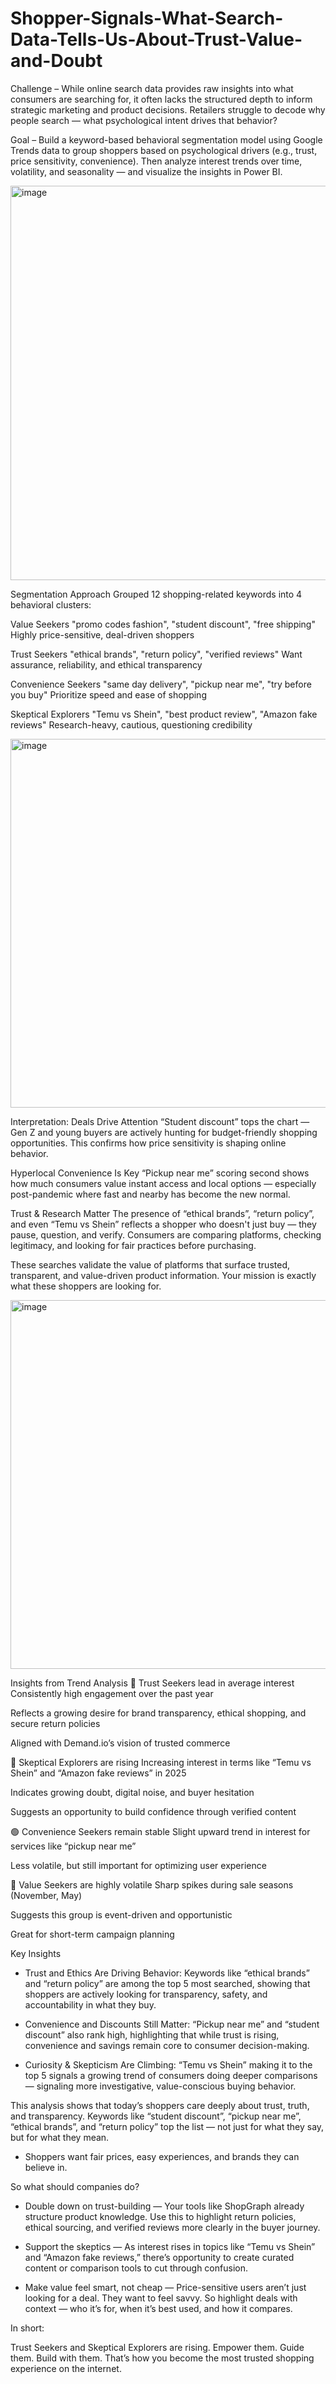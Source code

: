 # Shopper-Signals-What-Search-Data-Tells-Us-About-Trust-Value-and-Doubt

Challenge –
While online search data provides raw insights into what consumers are searching for, it often lacks the structured depth to inform strategic marketing and product decisions. Retailers struggle to decode why people search — what psychological intent drives that behavior?

Goal –
Build a keyword-based behavioral segmentation model using Google Trends data to group shoppers based on psychological drivers (e.g., trust, price sensitivity, convenience). Then analyze interest trends over time, volatility, and seasonality — and visualize the insights in Power BI.

<img width="1117" height="631" alt="image" src="https://github.com/user-attachments/assets/f0ee31cf-62b6-4578-a515-b869b9a0e33b" />




Segmentation Approach
Grouped 12 shopping-related keywords into 4 behavioral clusters:

Value Seekers
"promo codes fashion", "student discount", "free shipping"
Highly price-sensitive, deal-driven shoppers

Trust Seekers
"ethical brands", "return policy", "verified reviews"
Want assurance, reliability, and ethical transparency

Convenience Seekers
"same day delivery", "pickup near me", "try before you buy"
Prioritize speed and ease of shopping

Skeptical Explorers
"Temu vs Shein", "best product review", "Amazon fake reviews"
Research-heavy, cautious, questioning credibility



<img width="989" height="590" alt="image" src="https://github.com/user-attachments/assets/73ac97bd-986c-4379-8c29-aa80da62222d" />


Interpretation:
Deals Drive Attention
“Student discount” tops the chart — Gen Z and young buyers are actively hunting for budget-friendly shopping opportunities. This confirms how price sensitivity is shaping online behavior.

Hyperlocal Convenience Is Key
“Pickup near me” scoring second shows how much consumers value instant access and local options — especially post-pandemic where fast and nearby has become the new normal.

Trust & Research Matter
The presence of “ethical brands”, “return policy”, and even “Temu vs Shein” reflects a shopper who doesn't just buy — they pause, question, and verify. Consumers are comparing platforms, checking legitimacy, and looking for fair practices before purchasing.

These searches validate the value of platforms that surface trusted, transparent, and value-driven product information. Your mission is exactly what these shoppers are looking for.

<img width="1189" height="590" alt="image" src="https://github.com/user-attachments/assets/83cfb61c-c358-4f45-9d18-90d7aca88203" />


Insights from Trend Analysis
🔶 Trust Seekers lead in average interest
Consistently high engagement over the past year

Reflects a growing desire for brand transparency, ethical shopping, and secure return policies

Aligned with Demand.io’s vision of trusted commerce

🔴 Skeptical Explorers are rising
Increasing interest in terms like “Temu vs Shein” and “Amazon fake reviews” in 2025

Indicates growing doubt, digital noise, and buyer hesitation

Suggests an opportunity to build confidence through verified content

🟢 Convenience Seekers remain stable
Slight upward trend in interest for services like “pickup near me”

Less volatile, but still important for optimizing user experience

🔵 Value Seekers are highly volatile
Sharp spikes during sale seasons (November, May)

Suggests this group is event-driven and opportunistic

Great for short-term campaign planning


Key Insights
- Trust and Ethics Are Driving Behavior: Keywords like “ethical brands” and “return policy” are among the top 5 most searched, showing that shoppers are actively looking for transparency, safety, and accountability in what they buy.

- Convenience and Discounts Still Matter: “Pickup near me” and “student discount” also rank high, highlighting that while trust is rising, convenience and savings remain core to consumer decision-making.

- Curiosity & Skepticism Are Climbing: “Temu vs Shein” making it to the top 5 signals a growing trend of consumers doing deeper comparisons — signaling more investigative, value-conscious buying behavior.

This analysis shows that today’s shoppers care deeply about trust, truth, and transparency. Keywords like “student discount”, “pickup near me”, “ethical brands”, and “return policy” top the list — not just for what they say, but for what they mean.

- Shoppers want fair prices, easy experiences, and brands they can believe in.

So what should companies do?

- Double down on trust-building — Your tools like ShopGraph already structure product knowledge. Use this to highlight return policies, ethical sourcing, and verified reviews more clearly in the buyer journey.

- Support the skeptics — As interest rises in topics like “Temu vs Shein” and “Amazon fake reviews,” there’s opportunity to create curated content or comparison tools to cut through confusion.

- Make value feel smart, not cheap — Price-sensitive users aren’t just looking for a deal. They want to feel savvy. So highlight deals with context — who it’s for, when it’s best used, and how it compares.

In short:

Trust Seekers and Skeptical Explorers are rising. Empower them. Guide them. Build with them.
That’s how you become the most trusted shopping experience on the internet.
